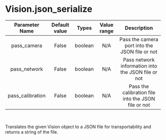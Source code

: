 # Vision.json_serialize

| Parameter Name | Default value | Types | Value range | Description | 
| :---: | :---: | :---: | :---: | :---: |
| pass_camera | False | boolean | N/A | Pass the camera port into the JSON file or not |
| pass_network | False | boolean | N/A | Pass network information into the JSON file or not |
| pass_calibration | False | boolean | N/A | Pass the calibration file into the JSON file or not |

</br>

Translates the given Vision object to a JSON file for transportability and returns a string of the file.
